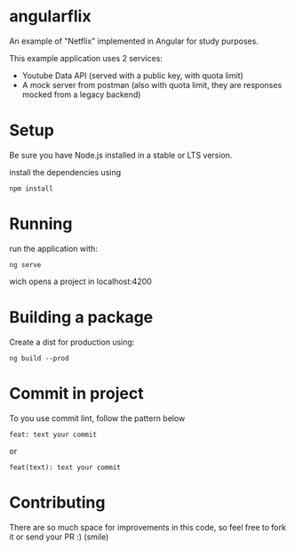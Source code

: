 # angularflix
An example of "Netflix" implemented in Angular for study purposes.

This example application uses 2 services: 
- Youtube Data API (served with a public key, with quota limit) 
- A mock server from postman (also with quota limit, they are responses mocked from a legacy backend) 

# Setup
Be sure you have Node.js installed in a stable or LTS version.

install the dependencies using 
```
npm install
```

# Running
run the application with:
```
ng serve
```
wich opens a project in localhost:4200

# Building a package
Create a dist for production using:
```
ng build --prod
```

# Commit in project
To you use commit lint, follow the pattern below
```
feat: text your commit
```
or
```
feat(text): text your commit
```

# Contributing
There are so much space for improvements in this code, so feel free to fork it or send your PR :) (smile)
